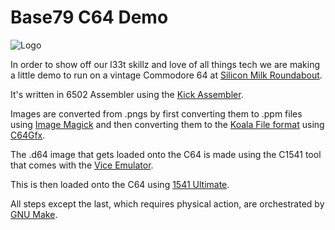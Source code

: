 # Base79 C64 Demo

![Logo](http://public.base79.com/bitbucket/base79-c64.png)

In order to show off our l33t skillz and love of all things tech we are making a little demo to run on a vintage Commodore 64 at [Silicon Milk Roundabout](http://siliconmilkroundabout.com/).

It's written in 6502 Assembler using the [Kick Assembler](http://www.theweb.dk/KickAssembler/Main.php).

Images are converted from .pngs by first converting them to .ppm files using [Image Magick](http://www.imagemagick.org/script/index.php) and then converting them to the [Koala File format](http://en.wikipedia.org/wiki/KoalaPad#File_format) using [C64Gfx](http://www.cs.tut.fi/~albert/Dev/C64Gfx/).

The .d64 image that gets loaded onto the C64 is made using the C1541 tool that comes with the [Vice Emulator](http://www.viceteam.org/).

This is then loaded onto the C64 using [1541 Ultimate](http://www.1541ultimate.net/content/index.php).

All steps except the last, which requires physical action, are orchestrated by [GNU Make](http://www.gnu.org/software/make/).